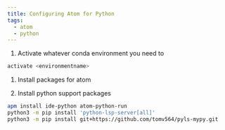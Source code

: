 ```yaml
---
title: Configuring Atom for Python
tags:
  - atom
  - python
---
```


1. Activate whatever conda environment you need to

```bash
activate <environmentname>
```

1. Install packages for atom


1. Install python support packages
```bash
apm install ide-python atom-python-run
python3 -m pip install 'python-lsp-server[all]'
python3 -m pip install git+https://github.com/tomv564/pyls-mypy.git
```
